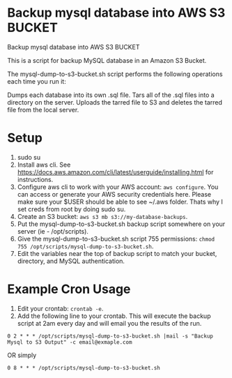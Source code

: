# Backup mysql database into AWS S3 BUCKET
Backup mysql database into AWS S3 BUCKET

This is a script for backup MySQL database in an Amazon S3 Bucket. 

The mysql-dump-to-s3-bucket.sh script performs the following operations each time you run it:

Dumps each database into its own .sql file.
Tars all of the .sql files into a directory on the server.
Uploads the tarred file to S3 and deletes the tarred file from the local server.

# Setup

1. sudo su
1. Install aws cli. See https://docs.aws.amazon.com/cli/latest/userguide/installing.html for instructions.
1. Configure aws cli to work with your AWS account: `aws configure`. 
You can access or generate your AWS security credentials here.
Please make sure your $USER should be able to see ~/.aws folder. Thats why I set creds from root by doing sudo su.
1. Create an S3 bucket: `aws s3 mb s3://my-database-backups`.
1. Put the mysql-dump-to-s3-bucket.sh backup script somewhere on your server (ie - /opt/scripts).
1. Give the mysql-dump-to-s3-bucket.sh script 755 permissions: `chmod 755 /opt/scripts/mysql-dump-to-s3-bucket.sh`.
1. Edit the variables near the top of backup script to match your bucket, directory, and MySQL authentication.

# Example Cron Usage

1. Edit your crontab: `crontab -e`.
1. Add the following line to your crontab. This will execute the backup script at 2am every day and will email you the results of the run.

`0 2 * * * /opt/scripts/mysql-dump-to-s3-bucket.sh |mail -s "Backup Mysql to S3 Output" -c email@exmaple.com`
 
OR simply
 
`0 8 * * * /opt/scripts/mysql-dump-to-s3-bucket.sh`

